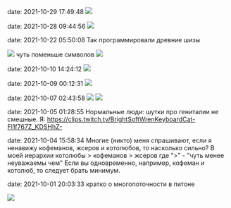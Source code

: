 date: 2021-10-29 17:49:48
![](/static/img/ZaO3F_HdEIA.jpg)

date: 2021-10-28 09:44:56
![](/static/img/kKaQtwUp1YA.jpg)

date: 2021-10-22 05:50:08
Так программировали древние шизы

![](/static/img/nknH3JunYxc.jpg)
чуть поменьше символов
![](/static/img/yvaROLot-9E.jpg)

date: 2021-10-10 14:24:12
![](/static/img/7UvaH8qvI4U.jpg)

date: 2021-10-09 00:12:31
![](/static/img/nrhOKrLZTYA.jpg)

date: 2021-10-07 02:43:58
![](/static/img/IgUR4FpOpSw.jpg)
![](/static/img/P3XvVyqeg1Q.jpg)

date: 2021-10-05 01:28:55
Нормальные люди: шутки про гениталии не смешные.
Я: https://clips.twitch.tv/BrightSoftWrenKeyboardCat-Fl1f767Z_KDSHhZ-

date: 2021-10-04 15:58:34
Многие (никто) меня спрашивают, если я ненавижу кофеманов, жсеров и котолюбов, то насколько сильно?
В моей иерархии
котолюбы > кофеманов > жсеров
где ">" - "чуть менее неуважаемы чем"
Если вы одновременно, например, кофеман и котолюб, то следует брать минимум.

date: 2021-10-01 20:03:33
кратко о многопоточности в питоне

![](/static/img/jVve02V41mM.jpg)
